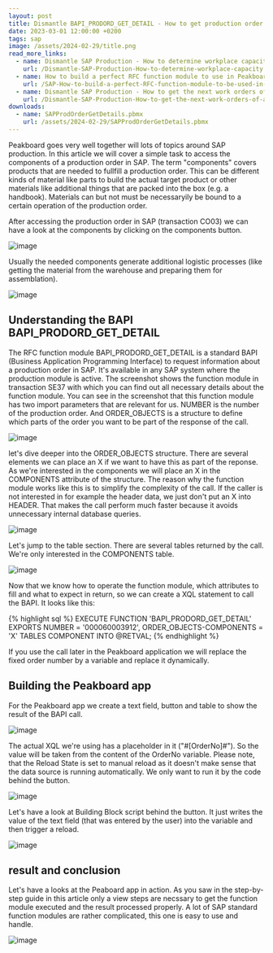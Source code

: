```yaml
---
layout: post
title: Dismantle BAPI_PRODORD_GET_DETAIL - How to get production order details from SAP
date: 2023-03-01 12:00:00 +0200
tags: sap
image: /assets/2024-02-29/title.png
read_more_links:
  - name: Dismantle SAP Production - How to determine workplace capacity
    url: /Dismantle-SAP-Production-How-to-determine-workplace-capacity.html
  - name: How to build a perfect RFC function module to use in Peakboard
    url: /SAP-How-to-build-a-perfect-RFC-function-module-to-be-used-in-Peakboard.html
  - name: Dismantle SAP Production - How to get the next work orders of a workplace by using COOIS transaction
    url: /Dismantle-SAP-Production-How-to-get-the-next-work-orders-of-a-workplace-by-using-COOIS-transaction-in-Peakboard.html
downloads:
  - name: SAPProdOrderGetDetails.pbmx
    url: /assets/2024-02-29/SAPProdOrderGetDetails.pbmx
---
```

Peakboard goes very well together will lots of topics around SAP production. In this article we will cover a simple task to access the components of a production order in SAP. The term "components" covers products that are needed to fullfill a production order. This can be different kinds of material like parts to build the actual target product or other materials like additional things that are packed into the box (e.g. a handbook). Materials can but not must be necessaryily be bound to a certain operation of the production order.

After accessing the production order in SAP (transaction CO03) we can have a look at the components by clicking on the components button.

![image](/assets/2024-02-29/005.png)

Usually the needed components generate additional logistic processes (like getting the material from the warehouse and preparing them for assemblation). 

![image](/assets/2024-02-29/010.png)

## Understanding the BAPI BAPI_PRODORD_GET_DETAIL

The RFC function module BAPI_PRODORD_GET_DETAIL is a standard BAPI (Business Application Programming Interface) to request information about a production order in SAP. It's available in any SAP system where the production module is active.
The screenshot shows the function module in transaction SE37 with which you can find out all necessary details about the function module.
You can see in the screenshot that this function module has two import parameters that are relevant for us. NUMBER is the number of the production order. And ORDER_OBJECTS is a structure to define which parts of the order you want to be part of the response of the call. 

![image](/assets/2024-02-29/020.png)

let's dive deeper into the ORDER_OBJECTS structure. There are several elements we can place an X if we want to have this as part of the reponse. As we're interested in the components we will place an X in the COMPONENTS attribute of the structure. The reason why the function module works like this is to simplify the complexity of the call. If the caller is not interested in for example the header data, we just don't put an X into HEADER. That makes the call perform much faster because it avoids unnecessary internal database queries. 

![image](/assets/2024-02-29/030.png)

Let's jump to the table section. There are several tables returned by the call. We're only interested in the COMPONENTS table.

![image](/assets/2024-02-29/040.png)

Now that we know how to operate the function module, which attributes to fill and what to expect in return, so we can create a XQL statement to call the BAPI. It looks like this:

{% highlight sql %}
EXECUTE FUNCTION 'BAPI_PRODORD_GET_DETAIL'
   EXPORTS
      NUMBER = '000060003912',
      ORDER_OBJECTS-COMPONENTS = 'X'
   TABLES
      COMPONENT
      INTO @RETVAL;
{% endhighlight %}

If you use the call later in the Peakboard application we will replace the fixed order number by a variable and replace it dynamically.

## Building the Peakboard app

For the Peakboard app we create a text field, button and table to show the result of the BAPI call.

![image](/assets/2024-02-29/045.png)

The actual XQL we're using has a placeholder in it ("#[OrderNo]#"). So the value will be taken from the content of the OrderNo variable. Please note, that the Reload State is set to manual reload as it doesn't make sense that the data source is running automatically. We only want to run it by the code behind the button.

![image](/assets/2024-02-29/050.png)

Let's have a look at Building Block script behind the button. It just writes the value of the text field (that was entered by the user) into the variable and then trigger a reload.

![image](/assets/2024-02-29/060.png)

## result and conclusion

Let's have a looks at the Peaboard app in action. As you saw in the step-by-step guide in this article only a view steps are necssary to get the function module executed and the result processed properly. A lot of SAP standard function modules are rather complicated, this one is easy to use and handle. 

![image](/assets/2024-02-29/result.gif)








